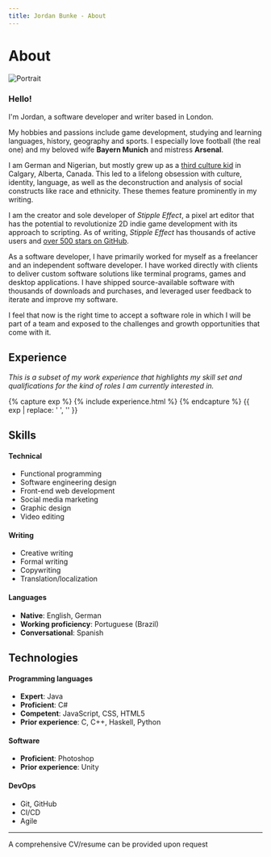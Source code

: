 ```yaml
---
title: Jordan Bunke - About
---
```

# About

<img src="{{ site.baseurl }}/assets/img/portrait.png" alt="Portrait" class="portrait">

### Hello!

I'm Jordan, a software developer and writer based in London.

My hobbies and passions include game development, studying and learning languages, history, geography and sports. I especially love football (the real one) and my beloved wife **Bayern Munich** and mistress **Arsenal**.

I am German and Nigerian, but mostly grew up as a [third culture kid](https://en.wikipedia.org/wiki/Third_culture_kid) in Calgary, Alberta, Canada. This led to a lifelong obsession with culture, identity, language, as well as the deconstruction and analysis of social constructs like race and ethnicity. These themes feature prominently in my writing. 

I am the creator and sole developer of *Stipple Effect*, a pixel art editor that has the potential to revolutionize 2D indie game development with its approach to scripting. As of writing, *Stipple Effect* has thousands of active users and [over 500 stars on GitHub](https://github.com/jbunke/stipple-effect).

As a software developer, I have primarily worked for myself as a freelancer and an independent software developer. I have worked directly with clients to deliver custom software solutions like terminal programs, games and desktop applications. I have shipped source-available software with thousands of downloads and purchases, and leveraged user feedback to iterate and improve my software.

I feel that now is the right time to accept a software role in which I will be part of a team and exposed to the challenges and growth opportunities that come with it.

## Experience

*This is a subset of my work experience that highlights my skill set and qualifications for the kind of roles I am currently interested in.*

{% capture exp %}
{% include experience.html %}
{% endcapture %}
{{ exp | replace: '    ', '' }}

## Skills

#### Technical
* Functional programming
* Software engineering design
* Front-end web development
* Social media marketing
* Graphic design
* Video editing

#### Writing
* Creative writing
* Formal writing
* Copywriting
* Translation/localization

#### Languages
* **Native**: English, German
* **Working proficiency**: Portuguese (Brazil)
* **Conversational**: Spanish

## Technologies

#### Programming languages
* **Expert**: Java
* **Proficient**: C#
* **Competent**: JavaScript, CSS, HTML5
* **Prior experience**: C, C++, Haskell, Python

#### Software
* **Proficient**: Photoshop
* **Prior experience**: Unity

#### DevOps
* Git, GitHub
* CI/CD
* Agile

---

A comprehensive CV/resume can be provided upon request
